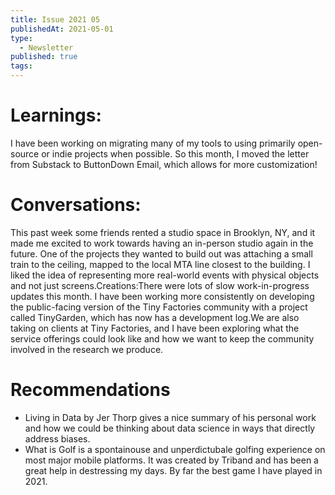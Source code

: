 ```yaml
---
title: Issue 2021 05
publishedAt: 2021-05-01
type:
  - Newsletter
published: true
tags:
---
```


# Learnings:

I have been working on migrating many of my tools to using primarily open-source or indie projects when possible. So this month, I moved the letter from Substack to ButtonDown Email, which allows for more customization!

# Conversations:

This past week some friends rented a studio space in Brooklyn, NY, and it made me excited to work towards having an in-person studio again in the future. One of the projects they wanted to build out was attaching a small train to the ceiling, mapped to the local MTA line closest to the building. I liked the idea of representing more real-world events with physical objects and not just screens.Creations:There were lots of slow work-in-progress updates this month. I have been working more consistently on developing the public-facing version of the Tiny Factories community with a project called TinyGarden, which has now has a development log.We are also taking on clients at Tiny Factories, and I have been exploring what the service offerings could look like and how we want to keep the community involved in the research we produce.

# Recommendations

- Living in Data by Jer Thorp gives a nice summary of his personal work and how we could be thinking about data science in ways that directly address biases.
- What is Golf is a spontainouse and unperdictubale golfing experience on most major mobile platforms. It was created by Triband and has been a great help in destressing my days. By far the best game I have played in 2021.
